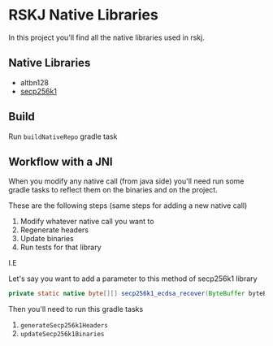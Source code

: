 # RSKJ Native Libraries

In this project you'll find all the native libraries used in rskj.

## Native Libraries

- altbn128
- [secp256k1](secp256k1/README.md)

## Build

Run `buildNativeRepo` gradle task

## Workflow with a JNI

When you modify any native call (from java side) you'll need run some gradle tasks to reflect them on the binaries and on the project.

These are the following steps (same steps for adding a new native call)

1. Modify whatever native call you want to 
2. Regenerate headers
3. Update binaries
4. Run tests for that library

I.E

Let's say you want to add a parameter to this method of secp256k1 library
```java
private static native byte[][] secp256k1_ecdsa_recover(ByteBuffer byteBuff, long context, int recid, int compressed); // adding compressed flag as an int
```

Then you'll need to run this gradle tasks
1. `generateSecp256k1Headers`
2. `updateSecp256k1Binaries`

